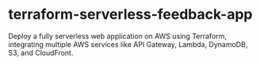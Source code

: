 # terraform-serverless-feedback-app
Deploy a fully serverless web application on AWS using Terraform, integrating multiple AWS services like API Gateway, Lambda, DynamoDB, S3, and CloudFront.
